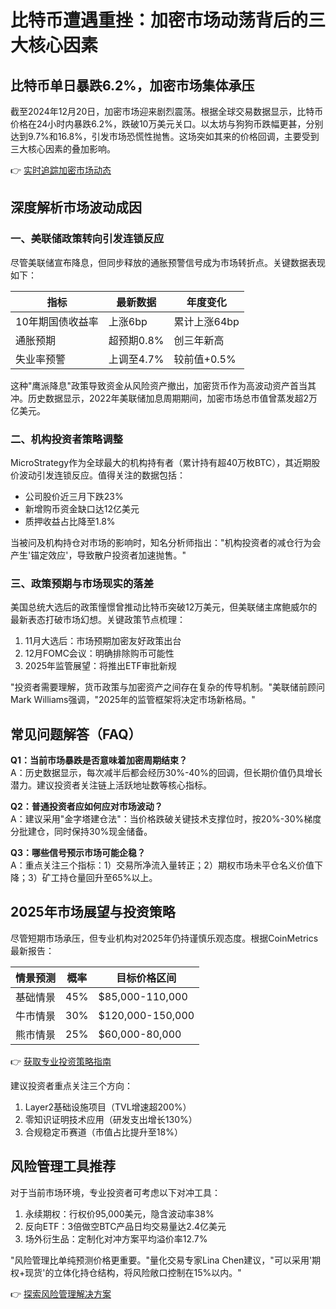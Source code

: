 # 比特币遭遇重挫：加密市场动荡背后的三大核心因素

## 比特币单日暴跌6.2%，加密市场集体承压

截至2024年12月20日，加密市场迎来剧烈震荡。根据全球交易数据显示，比特币价格在24小时内暴跌6.2%，跌破10万美元关口。以太坊与狗狗币跌幅更甚，分别达到9.7%和16.8%，引发市场恐慌性抛售。这场突如其来的价格回调，主要受到三大核心因素的叠加影响。

👉 [实时追踪加密市场动态](https://bit.ly/okx_welcome)

## 深度解析市场波动成因

### 一、美联储政策转向引发连锁反应
尽管美联储宣布降息，但同步释放的通胀预警信号成为市场转折点。关键数据表现如下：

| 指标                | 最新数据     | 年度变化     |
|---------------------|--------------|--------------|
| 10年期国债收益率    | 上涨6bp      | 累计上涨64bp |
| 通胀预期            | 超预期0.8%   | 创三年新高   |
| 失业率预警          | 上调至4.7%   | 较前值+0.5%  |

这种"鹰派降息"政策导致资金从风险资产撤出，加密货币作为高波动资产首当其冲。历史数据显示，2022年美联储加息周期期间，加密市场总市值曾蒸发超2万亿美元。

### 二、机构投资者策略调整
MicroStrategy作为全球最大的机构持有者（累计持有超40万枚BTC），其近期股价波动引发连锁反应。值得关注的数据包括：

- 公司股价近三月下跌23%
- 新增购币资金缺口达12亿美元
- 质押收益占比降至1.8%

当被问及机构持仓对市场的影响时，知名分析师指出："机构投资者的减仓行为会产生'锚定效应'，导致散户投资者加速抛售。"

### 三、政策预期与市场现实的落差
美国总统大选后的政策憧憬曾推动比特币突破12万美元，但美联储主席鲍威尔的最新表态打破市场幻想。关键政策节点梳理：

1. 11月大选后：市场预期加密友好政策出台
2. 12月FOMC会议：明确排除购币可能性
3. 2025年监管展望：将推出ETF审批新规

"投资者需要理解，货币政策与加密资产之间存在复杂的传导机制。"美联储前顾问Mark Williams强调，"2025年的监管框架将决定市场新格局。"

## 常见问题解答（FAQ）

**Q1：当前市场暴跌是否意味着加密周期结束？**  
A：历史数据显示，每次减半后都会经历30%-40%的回调，但长期价值仍具增长潜力。建议投资者关注链上活跃地址数等核心指标。

**Q2：普通投资者应如何应对市场波动？**  
A：建议采用"金字塔建仓法"：当价格跌破关键技术支撑位时，按20%-30%梯度分批建仓，同时保持30%现金储备。

**Q3：哪些信号预示市场可能企稳？**  
A：重点关注三个指标：1）交易所净流入量转正；2）期权市场未平仓名义价值下降；3）矿工持仓量回升至65%以上。

## 2025年市场展望与投资策略

尽管短期市场承压，但专业机构对2025年仍持谨慎乐观态度。根据CoinMetrics最新报告：

| 情景预测      | 概率 | 目标价格区间 |
|---------------|------|--------------|
| 基础情景      | 45%  | $85,000-110,000 |
| 牛市情景      | 30%  | $120,000-150,000 |
| 熊市情景      | 25%  | $60,000-80,000  |

👉 [获取专业投资策略指南](https://bit.ly/okx_welcome)

建议投资者重点关注三个方向：
1. Layer2基础设施项目（TVL增速超200%）
2. 零知识证明技术应用（研发支出增长130%）
3. 合规稳定币赛道（市值占比提升至18%）

## 风险管理工具推荐

对于当前市场环境，专业投资者可考虑以下对冲工具：

1. 永续期权：行权价95,000美元，隐含波动率38%
2. 反向ETF：3倍做空BTC产品日均交易量达2.4亿美元
3. 场外衍生品：定制化对冲方案平均溢价率12.7%

"风险管理比单纯预测价格更重要。"量化交易专家Lina Chen建议，"可以采用'期权+现货'的立体化持仓结构，将风险敞口控制在15%以内。"

👉 [探索风险管理解决方案](https://bit.ly/okx_welcome)